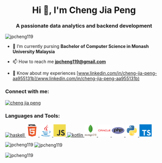 <h1 align="center">Hi 👋, I'm Cheng Jia Peng</h1>
<h3 align="center">A passionate data analytics and backend development</h3>

<p align="left"> <img src="https://komarev.com/ghpvc/?username=jpcheng119&label=Profile%20views&color=0e75b6&style=flat" alt="jpcheng119" /> </p>

- 🌱 I’m currently pursing **Bachelor of Computer Science in Monash University Malaysia**

- 📫 How to reach me **jpcheng119@gmail.com**

- 📄 Know about my experiences [www.linkedin.com/in/cheng-jia-peng-aa955131b](www.linkedin.com/in/cheng-jia-peng-aa955131b)

<h3 align="left">Connect with me:</h3>
<p align="left">
<a href="https://linkedin.com/in/cheng jia peng" target="blank"><img align="center" src="https://raw.githubusercontent.com/rahuldkjain/github-profile-readme-generator/master/src/images/icons/Social/linked-in-alt.svg" alt="cheng jia peng" height="30" width="40" /></a>
</p>

<h3 align="left">Languages and Tools:</h3>
<p align="left"> <a href="https://www.haskell.org/" target="_blank" rel="noreferrer"> <img src="https://upload.wikimedia.org/wikipedia/commons/1/1c/Haskell-Logo.svg" alt="haskell" width="40" height="40"/> </a> <a href="https://www.w3.org/html/" target="_blank" rel="noreferrer"> <img src="https://raw.githubusercontent.com/devicons/devicon/master/icons/html5/html5-original-wordmark.svg" alt="html5" width="40" height="40"/> </a> <a href="https://www.java.com" target="_blank" rel="noreferrer"> <img src="https://raw.githubusercontent.com/devicons/devicon/master/icons/java/java-original.svg" alt="java" width="40" height="40"/> </a> <a href="https://developer.mozilla.org/en-US/docs/Web/JavaScript" target="_blank" rel="noreferrer"> <img src="https://raw.githubusercontent.com/devicons/devicon/master/icons/javascript/javascript-original.svg" alt="javascript" width="40" height="40"/> </a> <a href="https://kotlinlang.org" target="_blank" rel="noreferrer"> <img src="https://www.vectorlogo.zone/logos/kotlinlang/kotlinlang-icon.svg" alt="kotlin" width="40" height="40"/> </a> <a href="https://www.mongodb.com/" target="_blank" rel="noreferrer"> <img src="https://raw.githubusercontent.com/devicons/devicon/master/icons/mongodb/mongodb-original-wordmark.svg" alt="mongodb" width="40" height="40"/> </a> <a href="https://www.oracle.com/" target="_blank" rel="noreferrer"> <img src="https://raw.githubusercontent.com/devicons/devicon/master/icons/oracle/oracle-original.svg" alt="oracle" width="40" height="40"/> </a> <a href="https://www.php.net" target="_blank" rel="noreferrer"> <img src="https://raw.githubusercontent.com/devicons/devicon/master/icons/php/php-original.svg" alt="php" width="40" height="40"/> </a> <a href="https://www.python.org" target="_blank" rel="noreferrer"> <img src="https://raw.githubusercontent.com/devicons/devicon/master/icons/python/python-original.svg" alt="python" width="40" height="40"/> </a> <a href="https://www.typescriptlang.org/" target="_blank" rel="noreferrer"> <img src="https://raw.githubusercontent.com/devicons/devicon/master/icons/typescript/typescript-original.svg" alt="typescript" width="40" height="40"/> </a> </p>

<p><img align="left" src="https://github-readme-stats.vercel.app/api/top-langs?username=jpcheng119&show_icons=true&locale=en&layout=compact" alt="jpcheng119" /></p>

<p>&nbsp;<img align="center" src="https://github-readme-stats.vercel.app/api?username=jpcheng119&show_icons=true&locale=en" alt="jpcheng119" /></p>

<p><img align="center" src="https://github-readme-streak-stats.herokuapp.com/?user=jpcheng119&" alt="jpcheng119" /></p>
